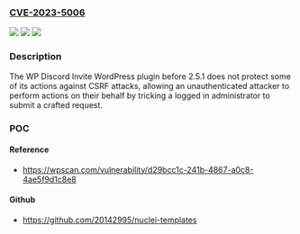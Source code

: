 ### [CVE-2023-5006](https://cve.mitre.org/cgi-bin/cvename.cgi?name=CVE-2023-5006)
![](https://img.shields.io/static/v1?label=Product&message=WP%20Discord%20Invite&color=blue)
![](https://img.shields.io/static/v1?label=Version&message=0%3C%202.5.1%20&color=brighgreen)
![](https://img.shields.io/static/v1?label=Vulnerability&message=CWE-352%20Cross-Site%20Request%20Forgery%20(CSRF)&color=brighgreen)

### Description

The WP Discord Invite WordPress plugin before 2.5.1 does not protect some of its actions against CSRF attacks, allowing an unauthenticated attacker to perform actions on their behalf by tricking a logged in administrator to submit a crafted request.

### POC

#### Reference
- https://wpscan.com/vulnerability/d29bcc1c-241b-4867-a0c8-4ae5f9d1c8e8

#### Github
- https://github.com/20142995/nuclei-templates

